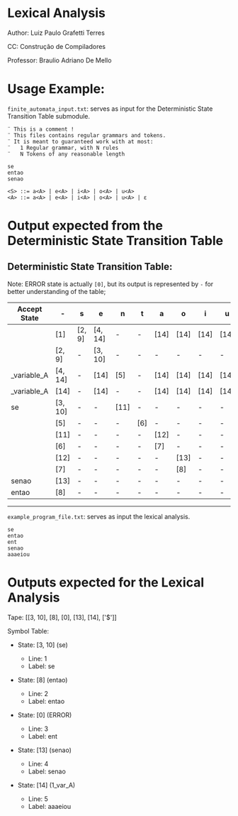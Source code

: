 # Lexical Analysis

Author: Luiz Paulo Grafetti Terres

CC: Construção de Compiladores

Professor: Braulio Adriano De Mello

# Usage Example:

`finite_automata_input.txt`: serves as input for the Deterministic State Transition Table submodule.

```
¨ This is a comment !
¨ This files contains regular grammars and tokens.
¨ It is meant to guaranteed work with at most: 
¨	1 Regular grammar, with N rules
¨	N Tokens of any reasonable length

se
entao
senao

<S> ::= a<A> | e<A> | i<A> | o<A> | u<A>
<A> ::= a<A> | e<A> | i<A> | o<A> | u<A> | ε
```

# Output expected from the Deterministic State Transition Table 

## Deterministic State Transition Table:

Note: ERROR state is actually `[0]`, but its output is represented by `-` for better understanding of the table;

 | Accept State | - |s |e |n |t |a |o |i |u |
|-|-|-|-|-|-|-|-|-|-|
 |  | [1] |[2, 9] |[4, 14] |- |- |[14] |[14] |[14] |[14] |
 |  | [2, 9] |- |[3, 10] |- |- |- |- |- |- |
 | _variable_A | [4, 14] |- |[14] |[5] |- |[14] |[14] |[14] |[14] |
 | _variable_A | [14] |- |[14] |- |- |[14] |[14] |[14] |[14] |
 | se | [3, 10] |- |- |[11] |- |- |- |- |- |
 |  | [5] |- |- |- |[6] |- |- |- |- |
 |  | [11] |- |- |- |- |[12] |- |- |- |
 |  | [6] |- |- |- |- |[7] |- |- |- |
 |  | [12] |- |- |- |- |- |[13] |- |- |
 |  | [7] |- |- |- |- |- |[8] |- |- |
 | senao | [13] |- |- |- |- |- |- |- |- |
 | entao | [8] |- |- |- |- |- |- |- |- |

--- 

`example_program_file.txt`: serves as input the lexical analysis.

```
se
entao
ent
senao
aaaeiou
```

# Outputs expected for the Lexical Analysis

Tape: [[3, 10], [8], [0], [13], [14], ['$']]

Symbol Table:

- State: [3, 10] (se)
  - Line: 1
  - Label: se

- State: [8] (entao)
  - Line: 2
  - Label: entao

- State: [0] (ERROR)
  - Line: 3
  - Label: ent

- State: [13] (senao)
  - Line: 4
  - Label: senao

- State: [14] (1_var_A)
  - Line: 5
  - Label: aaaeiou
